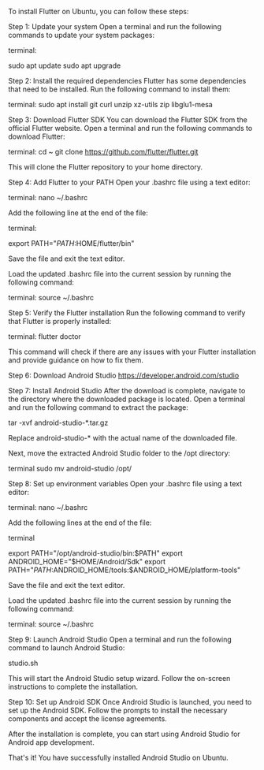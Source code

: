 To install Flutter on Ubuntu, you can follow these steps:

Step 1: Update your system
Open a terminal and run the following commands to update your system packages:

terminal:

sudo apt update
sudo apt upgrade

Step 2: Install the required dependencies
Flutter has some dependencies that need to be installed. Run the following command to install them:

terminal:
sudo apt install git curl unzip xz-utils zip libglu1-mesa

Step 3: Download Flutter SDK
You can download the Flutter SDK from the official Flutter website. Open a terminal and run the following commands to download Flutter:

terminal:
cd ~
git clone https://github.com/flutter/flutter.git

This will clone the Flutter repository to your home directory.

Step 4: Add Flutter to your PATH
Open your .bashrc file using a text editor:

terminal:
nano ~/.bashrc

Add the following line at the end of the file:

terminal:

export PATH="$PATH:$HOME/flutter/bin"

Save the file and exit the text editor.

Load the updated .bashrc file into the current session by running the following command:

terminal:
source ~/.bashrc

Step 5: Verify the Flutter installation
Run the following command to verify that Flutter is properly installed:

terminal:
flutter doctor

This command will check if there are any issues with your Flutter installation and provide guidance on how to fix them.

Step 6: Download Android Studio
https://developer.android.com/studio


Step 7: Install Android Studio
After the download is complete, navigate to the directory where the downloaded package is located. Open a terminal and run the following command to extract the package:

tar -xvf android-studio-*.tar.gz

Replace android-studio-* with the actual name of the downloaded file.

Next, move the extracted Android Studio folder to the /opt directory:

terminal
sudo mv android-studio /opt/

Step 8: Set up environment variables
Open your .bashrc file using a text editor:

terminal:
nano ~/.bashrc

Add the following lines at the end of the file:

terminal

export PATH="/opt/android-studio/bin:$PATH"
export ANDROID_HOME="$HOME/Android/Sdk"
export PATH="$PATH:$ANDROID_HOME/tools:$ANDROID_HOME/platform-tools"

Save the file and exit the text editor.

Load the updated .bashrc file into the current session by running the following command:

terminal:
source ~/.bashrc

Step 9: Launch Android Studio
Open a terminal and run the following command to launch Android Studio:

studio.sh

This will start the Android Studio setup wizard. Follow the on-screen instructions to complete the installation.

Step 10: Set up Android SDK
Once Android Studio is launched, you need to set up the Android SDK. Follow the prompts to install the necessary components and accept the license agreements.

After the installation is complete, you can start using Android Studio for Android app development.

That's it! You have successfully installed Android Studio on Ubuntu.
